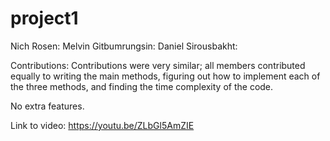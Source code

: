 # project1
Nich Rosen:
Melvin Gitbumrungsin:
Daniel Sirousbakht:

Contributions: Contributions were very similar; all members contributed equally to writing the main methods, figuring out how to implement each of the three methods, and finding the time complexity of the code. 

No extra features. 

Link to video: https://youtu.be/ZLbGl5AmZIE

